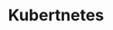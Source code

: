 ---
category: TechSavvy
parent: /TechSavvy/
parentTitle: Tech Savvy
sidebar_label: Kubertnetes
title: Kubertnetes
---